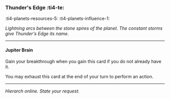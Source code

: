 ### Thunder's Edge :ti4-te:

:ti4-planets-resources-5: :ti4-planets-influence-1:

_Lightning arcs between the stone spires of the planet.
The constant storms give Thunder's Edge its name._

---

#### Jupiter Brain

Gain your breakthrough when you gain this card if you do not already have it.

You may exhaust this card at the end of your turn to perform an action.

---

*Hierarch online. State your request.*

